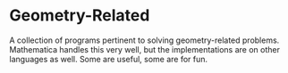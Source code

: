 # Geometry-Related
A collection of programs pertinent to solving geometry-related problems. 
Mathematica handles this very well, but the implementations are on other languages as well. Some are useful, some are for fun.
